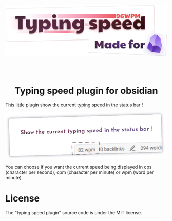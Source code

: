 
<div align="center">

![](./meta/logo.svg)


</br> </br>

<h1 align="center"> Typing speed plugin for obsidian </h1>

</div>




This little plugin show the current typing speed in the status bar !


<div align="center">


![](./meta/demo.svg)

</div>
You can choose if you want the current speed being displayed in cps (character per second), cpm (character per minute) or wpm (word per minute).


# License

The "typing speed plugin" source code is under the MIT license.